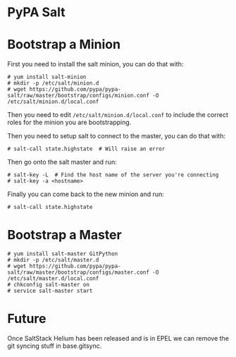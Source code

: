 PyPA Salt
=========

Bootstrap a Minion
==================

First you need to install the salt minion, you can do that with:

```console
# yum install salt-minion
# mkdir -p /etc/salt/minion.d
# wget https://github.com/pypa/pypa-salt/raw/master/bootstrap/configs/minion.conf -O /etc/salt/minion.d/local.conf
```

Then you need to edit ``/etc/salt/minion.d/local.conf`` to include the correct
roles for the minion you are bootstrapping.

Then you need to setup salt to connect to the master, you can do that with:

```console
# salt-call state.highstate  # Will raise an error
```

Then go onto the salt master and run:

```console
# salt-key -L  # Find the host name of the server you're connecting
# salt-key -a <hostname>
```

Finally you can come back to the new minion and run:

```console
# salt-call state.highstate
```


Bootstrap a Master
==================

```console
# yum install salt-master GitPython
# mkdir -p /etc/salt/master.d
# wget https://github.com/pypa/pypa-salt/raw/master/bootstrap/configs/master.conf -O /etc/salt/master.d/local.conf
# chkconfig salt-master on
# service salt-master start
```

Future
======

Once SaltStack Helium has been released and is in EPEL we can remove the git
syncing stuff in base.gitsync.
